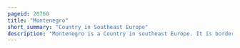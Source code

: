```yaml
---
pageid: 20760
title: "Montenegro"
short_summary: "Country in Southeast Europe"
description: "Montenegro is a Country in southeast Europe. It is bordered by Bosnia and Herzegovina in the north Serbia in the Northeast Kosovo in the east Albania in the Southeast and Croatia and the adriatic Sea in the Northwest with a Coastline of 293. 5 km. Podgorica is the Capital of the Country and its largest City. It covers 10. 4 % of Montenegro's Territory of 13,812 square Kilometres, and is Home to roughly 31 % of its total Population of 621,000. Cetinje is the former Royal Capital and cultural Centre of Montenegro and is the Location of several national Institutions, including the official Residence of the President of Montenegro."
---
```

